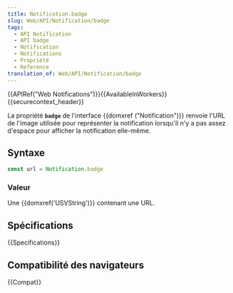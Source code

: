 ```yaml
---
title: Notification.badge
slug: Web/API/Notification/badge
tags:
  - API Notification
  - API badge
  - Notification
  - Notifications
  - Propriété
  - Reference
translation_of: Web/API/Notification/badge
---
```


{{APIRef("Web Notifications")}}{{AvailableInWorkers}}{{securecontext_header}}

La propriété **`badge`** de l'interface {{domxref ("Notification")}} renvoie l'URL de l'image utilisée pour représenter la notification lorsqu'il n'y a pas assez d'espace pour afficher la notification elle-même.

## Syntaxe

```js
const url = Notification.badge
```

### Valeur

Une {{domxref('USVString')}} contenant une URL.

## Spécifications

{{Specifications}}

## Compatibilité des navigateurs

{{Compat}}

